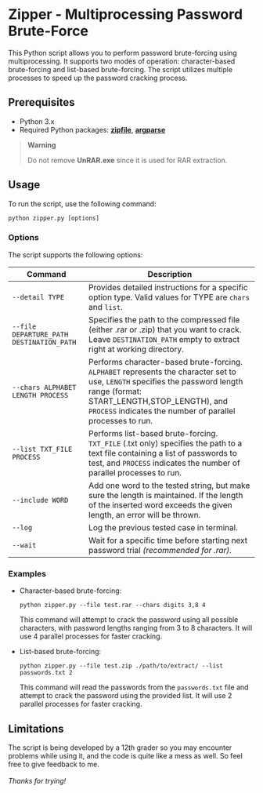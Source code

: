# Zipper - Multiprocessing Password Brute-Force

This Python script allows you to perform password brute-forcing using multiprocessing. It supports two modes of operation: character-based brute-forcing and list-based brute-forcing. The script utilizes multiple processes to speed up the password cracking process.

## Prerequisites

- Python 3.x
- Required Python packages: [**zipfile**](https://docs.python.org/3/library/zipfile.html), [**argparse**](https://docs.python.org/3/library/argparse.html)


> **Warning**
>
> Do not remove **UnRAR.exe** since it is used for RAR extraction.


## Usage

To run the script, use the following command:

```
python zipper.py [options]
```

### Options

The script supports the following options:

| Command | Description |
| --- | --- |
| `--detail TYPE` | Provides detailed instructions for a specific option type. Valid values for TYPE are `chars` and `list`. |
| `--file DEPARTURE_PATH DESTINATION_PATH` | Specifies the path to the compressed file (either .rar or .zip) that you want to crack. Leave `DESTINATION_PATH` empty to extract right at working directory. | 
| `--chars ALPHABET LENGTH PROCESS` | Performs character-based brute-forcing. `ALPHABET` represents the character set to use, `LENGTH` specifies the password length range (format: START_LENGTH,STOP_LENGTH), and `PROCESS` indicates the number of parallel processes to run. |
| `--list TXT_FILE PROCESS` | Performs list-based brute-forcing. `TXT_FILE` (.txt only) specifies the path to a text file containing a list of passwords to test, and `PROCESS` indicates the number of parallel processes to run. |
| `--include WORD` | Add one word to the tested string, but make sure the length is maintained. If the length of the inserted word exceeds the given length, an error will be thrown. |
| `--log` | Log the previous tested case in terminal. |
| `--wait` | Wait for a specific time before starting next password trial *(recommended for .rar).* |

### Examples

- Character-based brute-forcing:

  ```
  python zipper.py --file test.rar --chars digits 3,8 4
  ```

  This command will attempt to crack the password using all possible characters, with password lengths ranging from 3 to 8 characters. It will use 4 parallel processes for faster cracking.

- List-based brute-forcing:

  ```
  python zipper.py --file test.zip ./path/to/extract/ --list passwords.txt 2
  ```

  This command will read the passwords from the `passwords.txt` file and attempt to crack the password using the provided list. It will use 2 parallel processes for faster cracking.

## Limitations

The script is being developed by a 12th grader so you may encounter problems while using it, and the code is quite like a mess as well. So feel free to give feedback to me.
<br><br>
*Thanks for trying!*